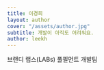 ```yaml
---
title: 이경희
layout: author
cover: "/assets/author.jpg"
subtitle: 개발이 아직도 어려워요.
author: leekh
---
```


브랜디 랩스(LABs) 풀필먼트 개발팀
